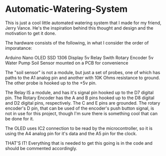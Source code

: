 
# Automatic-Watering-System
This is just a cool little automated watering system that I made for my friend, Jerry Vance. He's the inspiration behind this thought and design and the motivation to get it done.

The hardware consists of the following, in what I consider the order of imporatance:

  Arduino Nano
  OLED SSD 1306 Display
  5v Relay Swith
  Rotary Encoder
  5v Water Pump
  Soil Sensor
  mounted on a PCB for convenience

The "soil sensor" is not a module, but just a set of probes, one of which has paths to the A1 analog pin and another with 10K Ohms resistance to ground. The other probe is hooked up to the +5v pin.

The Relay IS a module, and has it's signal pin hooked up to the D7 digital pin.
The Rotary Encoder has the A and B pins hooked up to the D8 digital and D2 digital pins, respectively. The C and E pins are grounded. The rotary encoder's D pin, that can be used of the encoder's push button signal, is not in use for this project, though I'm sure there is something cool that can be done for it.

The OLED uses IC2 connection to be read by the microcontroller, so it is using the A4 analog pin for it's data and the A5 pin for the clock.

THAT'S IT! Everything that is needed to get this going is in the code and should be commented accordingly.
